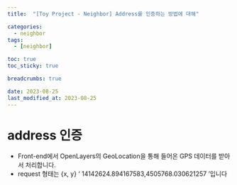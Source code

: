 ```yaml
---
title:  "[Toy Project - Neighbor] Address를 인증하는 방법에 대해"

categories:
  - neighbor
tags:
  - [neighbor]

toc: true
toc_sticky: true

breadcrumbs: true

date: 2023-08-25
last_modified_at: 2023-08-25
---
```



# address 인증

- Front-end에서 OpenLayers의 GeoLocation을 통해 들어온 GPS 데이터를 받아서 처리합니다.
- request 형태는 {x, y} ‘ 14142624.894167583,4505768.030621257 ’입니다